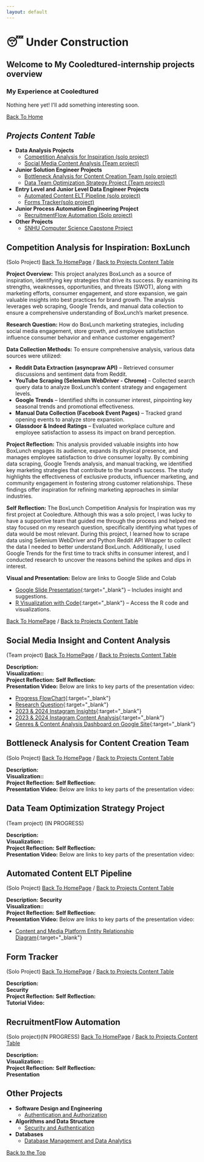 ```yaml
---
layout: default
---
```


# 😴 Under Construction
## Welcome to My Cooledtured-internship projects overview
### My Experience at Cooledtured

Nothing here yet! I'll add something interesting soon.

[Back To Home](./)

## _Projects Content Table_
- **Data Analysis Projects**  
    - [Competition Analysis for Inspiration (solo project) ](#competition-analysis-for-inspiration-boxlunch)
    - [Social Media Content Analysis (Team project)](#social-media-insight-and-content-analysis)
- **Junior Solution Engineer Projects**  
    - [Bottleneck Analysis for Content Creation Team (solo project)](#bottleneck-analysis-for-content-creation-team)
    - [Data Team Optimization Strategy Project (Team project)](#data-team-optimization-strategy-project)
- **Entry Level and Junior Level Data Engineer Projects**  
    - [Automated Content ELT Pipeline (solo project)](#automated-content-elt-pipeline)
    - [Forms Tracker(solo project)](#form-tracker)
- **Junior Process Automation Engineering Project**
    - [RecruitmentFlow Automation (Solo project)](#recruitmentflow-automation)         
- **Other Projects**
    - [SNHU Computer Science Capstone Project](./cs-capstone.html)


## Competition Analysis for Inspiration: BoxLunch 
(Solo Project) [Back To HomePage](./) / [Back to Projects Content Table](#projects-content-table)

**Project Overview:** 
This project analyzes BoxLunch as a source of inspiration, identifying key strategies that drive its success. By examining its strengths, weaknesses, opportunities, and threats (SWOT), along with marketing efforts, consumer engagement, and store expansion, we gain valuable insights into best practices for brand growth. The analysis leverages web scraping, Google Trends, and manual data collection to ensure a comprehensive understanding of BoxLunch’s market presence.

**Research Question:**
How do BoxLunch marketing strategies, including social media engagement, store growth, and employee satisfaction influence consumer behavior and enhance customer engagement?

**Data Collection Methods:**
To ensure comprehensive analysis, various data sources were utilized:
- **Reddit Data Extraction (asyncpraw API)** – Retrieved consumer discussions and sentiment data from Reddit.
- **YouTube Scraping (Selenium WebDriver - Chrome)** – Collected search query data to analyze BoxLunch’s content strategy and engagement levels.
- **Google Trends** – Identified shifts in consumer interest, pinpointing key seasonal trends and promotional effectiveness.
- **Manual Data Collection (Facebook Event Pages)** – Tracked grand opening events to analyze store expansion.
- **Glassdoor & Indeed Ratings** – Evaluated workplace culture and employee satisfaction to assess its impact on brand perception.

**Project Reflection:**
This analysis provided valuable insights into how BoxLunch engages its audience, expands its physical presence, and manages employee satisfaction to drive consumer loyalty. By combining data scraping, Google Trends analysis, and manual tracking, we identified key marketing strategies that contribute to the brand’s success. The study highlights the effectiveness of exclusive products, influencer marketing, and community engagement in fostering strong customer relationships. These findings offer inspiration for refining marketing approaches in similar industries.

**Self Reflection:**
The BoxLunch Competition Analysis for Inspiration was my first project at Cooledture. Although this was a solo project, I was lucky to have a supportive team that guided me through the process and helped me stay focused on my research question, specifically identifying what types of data would be most relevant. During this project, I learned how to scrape data using Selenium WebDriver and Python Reddit API Wrapper to collect the data I needed to better understand BoxLunch. Additionally, I used Google Trends for the first time to track shifts in consumer interest, and I conducted research to uncover the reasons behind the spikes and dips in interest.

**Visual and Presentation:**  Below are links to Google Slide and Colab
- [Google Slide Presentation](https://docs.google.com/presentation/d/12nC_Oh535FDbhp-xkJqxMid0yMfgVt5Ajw-D0nb7mf8/edit?usp=sharing){:target="_blank"} – Includes insight and suggestions.
- [R Visualization with Code](https://colab.research.google.com/drive/1AOOwmmJNTYUtVa_ZQwF90-9yWEyN01m-?usp=sharing){:target="_blank"} – Access the R code and visualizations.

[Back To HomePage](./) / [Back to Projects Content Table](#projects-content-table)

## Social Media Insight and Content Analysis
(Team project) [Back To HomePage](./) / [Back to Projects Content Table](#projects-content-table)

**Description:**  
**Visualization::**  
**Project Reflection:**
**Self Reflection:**  
**Presentation Video:** Below are links to key parts of the presentation video:
- [Progress FlowChart](https://www.youtube.com/watch?v=gZbEl0Yac_Q&t=45s){:target="_blank"} 
- [Research Question](https://www.youtube.com/watch?v=gZbEl0Yac_Q&t=272s){:target="_blank"} 
- [2023 & 2024 Instagram Insights](https://www.youtube.com/watch?v=gZbEl0Yac_Q&t=300s){:target="_blank"} 
- [2023 & 2024 Instagram Content Analysis](https://www.youtube.com/watch?v=TX37xCBqLuM&t=57s){:target="_blank"} 
- [Genres & Content Analysis Dashboard on Google Site](https://www.youtube.com/watch?v=TX37xCBqLuM&t=576s){:target="_blank"} 

## Bottleneck Analysis for Content Creation Team
(Solo Project) [Back To HomePage](./) / [Back to Projects Content Table](#projects-content-table)

**Description:**  
**Visualization::**  
**Project Reflection:**
**Self Reflection:**  
**Presentation Video:** Below are links to key parts of the presentation video:  
## Data Team Optimization Strategy Project
(Team project) (IN PROGRESS)

**Description:**  
**Visualization::**  
**Project Reflection:**
**Self Reflection:**  
**Presentation Video:** Below are links to key parts of the presentation video:
## Automated Content ELT Pipeline
(Solo Project) [Back To HomePage](./) / [Back to Projects Content Table](#projects-content-table)

**Description:**
**Security**    
**Visualization::**  
**Project Reflection:**
**Self Reflection:**  
**Presentation Video:** Below are links to key parts of the presentation video:
- [Content and Media Platform Entity Relationship Diagram](https://www.youtube.com/watch?v=gZbEl0Yac_Q&t=159s){:target="_blank"}

## Form Tracker
(Solo Project) [Back To HomePage](./) / [Back to Projects Content Table](#projects-content-table)

**Description:**  
**Security**  
**Project Reflection:**
**Self Reflection:**  
**Tutorial Video:**

## RecruitmentFlow Automation
(Solo project)(IN PROGRESS) [Back To HomePage](./) / [Back to Projects Content Table](#projects-content-table)

**Description:**  
**Visualization::**  
**Project Reflection:**
**Self Reflection:**  
**Presentation** 
## Other Projects
- **Software Design and Engineering**
    - [Authentication and Authorization](./cs-capstone.html#enhancement-1-software-design-and-engineering)  
- **Algorithms and Data Structure**
    - [Security and Authentication](./cs-capstone.html#enhancement-2-algorithms-and-data-structure)  
- **Databases** 
    - [Database Management and Data Analytics](./cs-capstone.html#enhancement-3-databases) 

[Back to the Top](./cooledtured-internship.html)     
